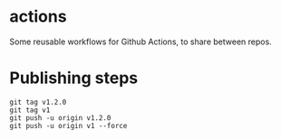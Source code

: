 # actions

Some reusable workflows for Github Actions, to share between repos.

# Publishing steps

```
git tag v1.2.0
git tag v1
git push -u origin v1.2.0
git push -u origin v1 --force
```
